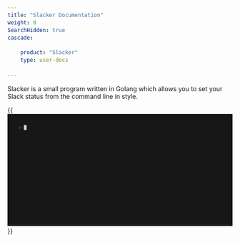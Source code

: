 ```yaml
---
title: "Slacker Documentation"
weight: 0
SearchHidden: true
cascade:

    product: "Slacker"
    type: user-docs

---
```


Slacker is a small program written in Golang which allows you to set your Slack status from the command line in style.

{{<img src="quickstart/images/quickstart.gif" alt="demo of slack status changing" size="large" unBlur="true" >}}
